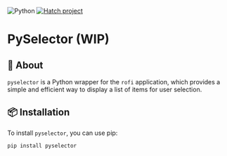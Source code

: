 ![Python](https://img.shields.io/badge/python-3670A0?style=Flat&logo=python&logoColor=ffdd54)
[![Hatch project](https://img.shields.io/badge/%F0%9F%A5%9A-Hatch-4051b5.svg)](https://github.com/pypa/hatch)
# PySelector (WIP)

## 🌟 About

`pyselector` is a Python wrapper for the `rofi` application, which provides a simple and efficient way to display a list of items for user selection.

## 📦 Installation

To install `pyselector`, you can use pip:

~~~sh
pip install pyselector
~~~
